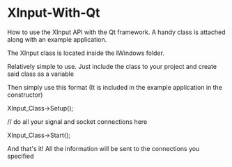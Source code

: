 # XInput-With-Qt
How to use the XInput API with the Qt framework. A handy class is attached along with an example application.


The XInput class is located inside the IWindows folder.

Relatively simple to use. Just include the class to your project and create said class as a variable

Then simply use this format (It is included in the example application in the constructor)

XInput_Class->Setup();

// do all your signal and socket connections here

XInput_Class->Start();

And that's it! All the information will be sent to the connections you specified